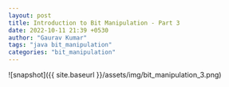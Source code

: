 ```yaml
---
layout: post
title: Introduction to Bit Manipulation - Part 3
date: 2022-10-11 21:39 +0530
author: "Gaurav Kumar"
tags: "java bit_manipulation"
categories: "bit_manipulation"
---
```


![snapshot]({{ site.baseurl }}/assets/img/bit_manipulation_3.png)
